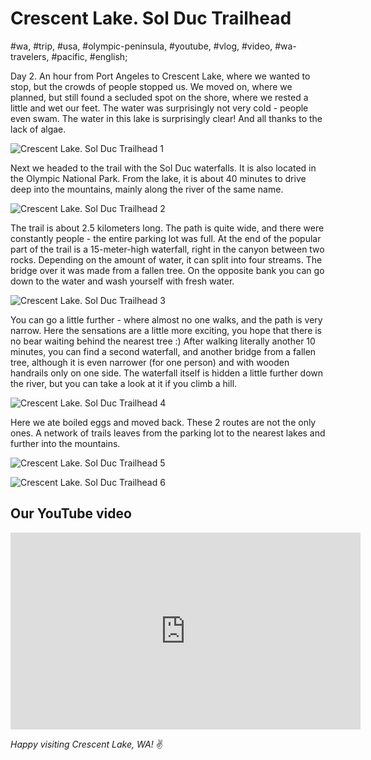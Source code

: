 # Crescent Lake. Sol Duc Trailhead

#wa, #trip, #usa, #olympic-peninsula, #youtube, #vlog, #video, #wa-travelers, #pacific, #english;

Day 2. An hour from Port Angeles to Crescent Lake, where we wanted to stop, but the crowds of people stopped us. We moved on, where we planned, but still found a secluded spot on the shore, where we rested a little and wet our feet. The water was surprisingly not very cold - people even swam. The water in this lake is surprisingly clear! And all thanks to the lack of algae.

![Crescent Lake. Sol Duc Trailhead 1](/images/crescent-lake-sol-duc-trailhead/1.jpg "Crescent Lake. Sol Duc Trailhead 1")

Next we headed to the trail with the Sol Duc waterfalls. It is also located in the Olympic National Park. From the lake, it is about 40 minutes to drive deep into the mountains, mainly along the river of the same name.

![Crescent Lake. Sol Duc Trailhead 2](/images/crescent-lake-sol-duc-trailhead/2.jpg "Crescent Lake. Sol Duc Trailhead 2")

The trail is about 2.5 kilometers long. The path is quite wide, and there were constantly people - the entire parking lot was full. At the end of the popular part of the trail is a 15-meter-high waterfall, right in the canyon between two rocks. Depending on the amount of water, it can split into four streams. The bridge over it was made from a fallen tree. On the opposite bank you can go down to the water and wash yourself with fresh water.

![Crescent Lake. Sol Duc Trailhead 3](/images/crescent-lake-sol-duc-trailhead/3.jpg "Crescent Lake. Sol Duc Trailhead 3")

You can go a little further - where almost no one walks, and the path is very narrow. Here the sensations are a little more exciting, you hope that there is no bear waiting behind the nearest tree :) After walking literally another 10 minutes, you can find a second waterfall, and another bridge from a fallen tree, although it is even narrower (for one person) and with wooden handrails only on one side. The waterfall itself is hidden a little further down the river, but you can take a look at it if you climb a hill.

![Crescent Lake. Sol Duc Trailhead 4](/images/crescent-lake-sol-duc-trailhead/4.jpg "Crescent Lake. Sol Duc Trailhead 4")

Here we ate boiled eggs and moved back. These 2 routes are not the only ones. A network of trails leaves from the parking lot to the nearest lakes and further into the mountains.

![Crescent Lake. Sol Duc Trailhead 5](/images/crescent-lake-sol-duc-trailhead/5.jpg "Crescent Lake. Sol Duc Trailhead 5")

![Crescent Lake. Sol Duc Trailhead 6](/images/crescent-lake-sol-duc-trailhead/6.jpg "Crescent Lake. Sol Duc Trailhead 6")

## Our YouTube video

<div class="responsive-iframe">
<iframe width="560" height="315" src="https://www.youtube.com/embed/1-lg9DsFI2c?si=oL0i8kSCSujP8Wj0" title="YouTube video player" frameborder="0" allow="accelerometer; autoplay; clipboard-write; encrypted-media; gyroscope; picture-in-picture; web-share" referrerpolicy="strict-origin-when-cross-origin" allowfullscreen></iframe>
</div>

_Happy visiting Crescent Lake, WA!_ :v:
